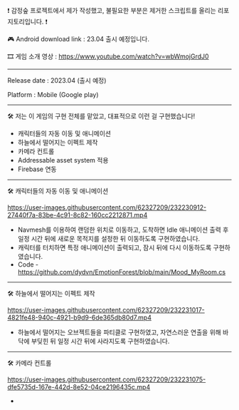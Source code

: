 ❗ 감정숲 프로젝트에서 제가 작성했고, 불필요한 부분은 제거한 스크립트를 올리는 리포지토리입니다. ❗

🎮 Android download link : 23.04 출시 예정입니다.

🎞 게임 소개 영상 : https://www.youtube.com/watch?v=wbWmojGrdJ0

------------------------------------------------------------------------

Release date : 2023.04 (출시 예정)

Platform : Mobile (Google play)

------------------------------------------------------------------------


🛠 저는 이 게임의 구현 전체를 맡았고, 대표적으로 이런 걸 구현했습니다!
- 캐릭터들의 자동 이동 및 애니메이션
- 하늘에서 떨어지는 이펙트 제작
- 카메라 컨트롤
- Addressable asset system 적용
- Firebase 연동


------------------------------------------------------------------------

🛠 캐릭터들의 자동 이동 및 애니메이션



https://user-images.githubusercontent.com/62327209/232230912-27440f7a-83be-4c91-8c82-160cc2212871.mp4



- Navmesh를 이용하여 랜덤한 위치로 이동하고, 도착하면 Idle 애니메이션 출력 후 일정 시간 뒤에 새로운 목적지를 설정한 뒤 이동하도록 구현하였습니다.
- 캐릭터를 터치하면 특정 애니메이션이 출력되고, 잠시 뒤에 다시 이동하도록 구현하였습니다.
- Code - https://github.com/dydvn/EmotionForest/blob/main/Mood_MyRoom.cs


------------------------------------------------------------------------

🛠 하늘에서 떨어지는 이펙트 제작



https://user-images.githubusercontent.com/62327209/232231017-4821fe48-940c-4921-b9d9-6de365db80d7.mp4

- 하늘에서 떨어지는 오브젝트들을 파티클로 구현하였고, 자연스러운 연출을 위해 바닥에 부딪힌 뒤 일정 시간 뒤에 사라지도록 구현하였습니다.

------------------------------------------------------------------------

🛠 카메라 컨트롤


https://user-images.githubusercontent.com/62327209/232231075-dfe5735d-167e-442d-8e52-04ce2196435c.mp4

- 
